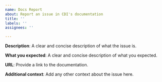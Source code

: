```yaml
---
name: Docs Report
about: Report an issue in CDI's documentation
title: ''
labels: ''
assignees: ''

---
```

<!-- Make sure that you visit our User Guide at https://kubevirt.io/user-guide.
-->

**Description**:
A clear and concise description of what the issue is.

**What you expected**:
A clear and concise description of what you expected.

**URL**:
Provide a link to the documentation.

**Additional context**:
Add any other context about the issue here.
